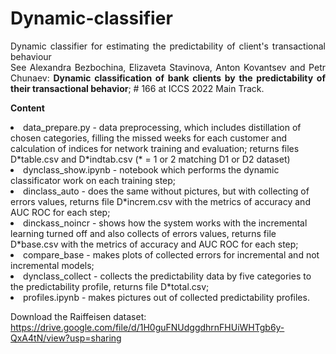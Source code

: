 # Dynamic-classifier
<P align=justify>Dynamic classifier for estimating the predictability of client's transactional behaviour
<BR>See  Alexandra Bezbochina, Elizaveta Stavinova, Anton Kovantsev and Petr Chunaev:<B> Dynamic classification of bank clients by the predictability of their transactional behavior</B>; # 166 at ICCS 2022 Main Track. </P>
<P><B>Content</B>
<LI>data_prepare.py - data preprocessing, which includes distillation of chosen categories, filling the missed weeks for each customer and calculation of indices for network training and evaluation; returns files D*table.csv and D*indtab.csv (* = 1 or 2 matching D1 or D2 dataset)
<LI>dynclass_show.ipynb - notebook which performs the dynamic classificator work on each training step;
<LI>dinclass_auto - does the same without pictures, but with collecting of errors values, returns file D*increm.csv with the metrics of accuracy and AUC ROC for each step;
<LI>dinckass_noincr - shows how the system works with the incremental learning turned off and also collects of errors values, returns file D*base.csv with the metrics of accuracy and AUC ROC for each step;
<LI>compare_base - makes plots of collected errors for incremental and not incremental models;
<LI>dynclass_collect - collects the predictability data by five categories to the predictability profile, returns file D*total.csv;
<LI>profiles.ipynb - makes pictures out of collected predictability profiles.

Download the Raiffeisen dataset: https://drive.google.com/file/d/1H0guFNUdggdhrnFHUiWHTgb6y-QxA4tN/view?usp=sharing
</P>
